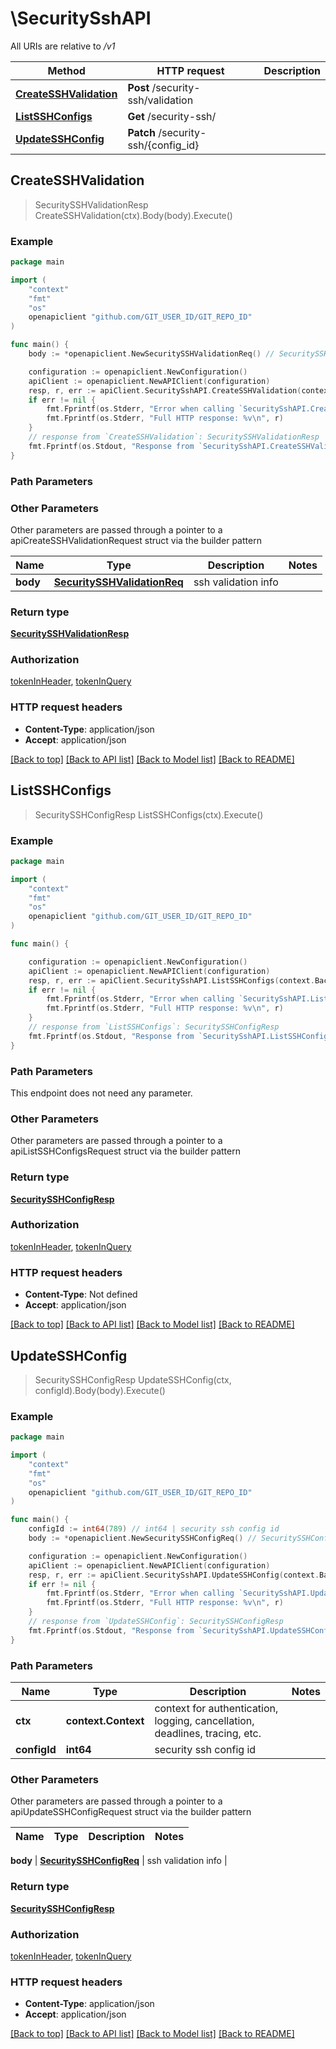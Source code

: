 # \SecuritySshAPI

All URIs are relative to */v1*

Method | HTTP request | Description
------------- | ------------- | -------------
[**CreateSSHValidation**](SecuritySshAPI.md#CreateSSHValidation) | **Post** /security-ssh/validation | 
[**ListSSHConfigs**](SecuritySshAPI.md#ListSSHConfigs) | **Get** /security-ssh/ | 
[**UpdateSSHConfig**](SecuritySshAPI.md#UpdateSSHConfig) | **Patch** /security-ssh/{config_id} | 



## CreateSSHValidation

> SecuritySSHValidationResp CreateSSHValidation(ctx).Body(body).Execute()





### Example

```go
package main

import (
	"context"
	"fmt"
	"os"
	openapiclient "github.com/GIT_USER_ID/GIT_REPO_ID"
)

func main() {
	body := *openapiclient.NewSecuritySSHValidationReq() // SecuritySSHValidationReq | ssh validation info

	configuration := openapiclient.NewConfiguration()
	apiClient := openapiclient.NewAPIClient(configuration)
	resp, r, err := apiClient.SecuritySshAPI.CreateSSHValidation(context.Background()).Body(body).Execute()
	if err != nil {
		fmt.Fprintf(os.Stderr, "Error when calling `SecuritySshAPI.CreateSSHValidation``: %v\n", err)
		fmt.Fprintf(os.Stderr, "Full HTTP response: %v\n", r)
	}
	// response from `CreateSSHValidation`: SecuritySSHValidationResp
	fmt.Fprintf(os.Stdout, "Response from `SecuritySshAPI.CreateSSHValidation`: %v\n", resp)
}
```

### Path Parameters



### Other Parameters

Other parameters are passed through a pointer to a apiCreateSSHValidationRequest struct via the builder pattern


Name | Type | Description  | Notes
------------- | ------------- | ------------- | -------------
 **body** | [**SecuritySSHValidationReq**](SecuritySSHValidationReq.md) | ssh validation info | 

### Return type

[**SecuritySSHValidationResp**](SecuritySSHValidationResp.md)

### Authorization

[tokenInHeader](../README.md#tokenInHeader), [tokenInQuery](../README.md#tokenInQuery)

### HTTP request headers

- **Content-Type**: application/json
- **Accept**: application/json

[[Back to top]](#) [[Back to API list]](../README.md#documentation-for-api-endpoints)
[[Back to Model list]](../README.md#documentation-for-models)
[[Back to README]](../README.md)


## ListSSHConfigs

> SecuritySSHConfigResp ListSSHConfigs(ctx).Execute()





### Example

```go
package main

import (
	"context"
	"fmt"
	"os"
	openapiclient "github.com/GIT_USER_ID/GIT_REPO_ID"
)

func main() {

	configuration := openapiclient.NewConfiguration()
	apiClient := openapiclient.NewAPIClient(configuration)
	resp, r, err := apiClient.SecuritySshAPI.ListSSHConfigs(context.Background()).Execute()
	if err != nil {
		fmt.Fprintf(os.Stderr, "Error when calling `SecuritySshAPI.ListSSHConfigs``: %v\n", err)
		fmt.Fprintf(os.Stderr, "Full HTTP response: %v\n", r)
	}
	// response from `ListSSHConfigs`: SecuritySSHConfigResp
	fmt.Fprintf(os.Stdout, "Response from `SecuritySshAPI.ListSSHConfigs`: %v\n", resp)
}
```

### Path Parameters

This endpoint does not need any parameter.

### Other Parameters

Other parameters are passed through a pointer to a apiListSSHConfigsRequest struct via the builder pattern


### Return type

[**SecuritySSHConfigResp**](SecuritySSHConfigResp.md)

### Authorization

[tokenInHeader](../README.md#tokenInHeader), [tokenInQuery](../README.md#tokenInQuery)

### HTTP request headers

- **Content-Type**: Not defined
- **Accept**: application/json

[[Back to top]](#) [[Back to API list]](../README.md#documentation-for-api-endpoints)
[[Back to Model list]](../README.md#documentation-for-models)
[[Back to README]](../README.md)


## UpdateSSHConfig

> SecuritySSHConfigResp UpdateSSHConfig(ctx, configId).Body(body).Execute()





### Example

```go
package main

import (
	"context"
	"fmt"
	"os"
	openapiclient "github.com/GIT_USER_ID/GIT_REPO_ID"
)

func main() {
	configId := int64(789) // int64 | security ssh config id
	body := *openapiclient.NewSecuritySSHConfigReq() // SecuritySSHConfigReq | ssh validation info

	configuration := openapiclient.NewConfiguration()
	apiClient := openapiclient.NewAPIClient(configuration)
	resp, r, err := apiClient.SecuritySshAPI.UpdateSSHConfig(context.Background(), configId).Body(body).Execute()
	if err != nil {
		fmt.Fprintf(os.Stderr, "Error when calling `SecuritySshAPI.UpdateSSHConfig``: %v\n", err)
		fmt.Fprintf(os.Stderr, "Full HTTP response: %v\n", r)
	}
	// response from `UpdateSSHConfig`: SecuritySSHConfigResp
	fmt.Fprintf(os.Stdout, "Response from `SecuritySshAPI.UpdateSSHConfig`: %v\n", resp)
}
```

### Path Parameters


Name | Type | Description  | Notes
------------- | ------------- | ------------- | -------------
**ctx** | **context.Context** | context for authentication, logging, cancellation, deadlines, tracing, etc.
**configId** | **int64** | security ssh config id | 

### Other Parameters

Other parameters are passed through a pointer to a apiUpdateSSHConfigRequest struct via the builder pattern


Name | Type | Description  | Notes
------------- | ------------- | ------------- | -------------

 **body** | [**SecuritySSHConfigReq**](SecuritySSHConfigReq.md) | ssh validation info | 

### Return type

[**SecuritySSHConfigResp**](SecuritySSHConfigResp.md)

### Authorization

[tokenInHeader](../README.md#tokenInHeader), [tokenInQuery](../README.md#tokenInQuery)

### HTTP request headers

- **Content-Type**: application/json
- **Accept**: application/json

[[Back to top]](#) [[Back to API list]](../README.md#documentation-for-api-endpoints)
[[Back to Model list]](../README.md#documentation-for-models)
[[Back to README]](../README.md)

